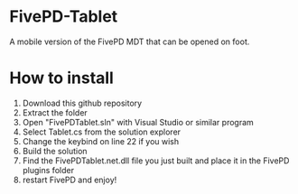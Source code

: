 # FivePD-Tablet
A mobile version of the FivePD MDT that can be opened on foot.

# How to install
1. Download this github repository
2. Extract the folder
3. Open "FivePDTablet.sln" with Visual Studio or similar program
4. Select Tablet.cs from the solution explorer
5. Change the keybind on line 22 if you wish
6. Build the solution
7. Find the FivePDTablet.net.dll file you just built and place it in the FivePD plugins folder
8. restart FivePD and enjoy!
